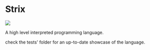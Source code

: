 # Strix

![](https://imgur.com/lcsaoGz)

A high level interpreted programming language.

check the tests' folder for an up-to-date showcase of the language.

